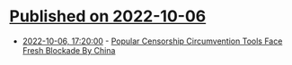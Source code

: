 # [Published on 2022-10-06](index.md)

* [2022-10-06, 17:20:00](https://tech.slashdot.org/story/22/10/06/0742253/popular-censorship-circumvention-tools-face-fresh-blockade-by-china?utm_source=rss1.0mainlinkanon&utm_medium=feed) - [Popular Censorship Circumvention Tools Face Fresh Blockade By China](https://tech.slashdot.org/story/22/10/06/0742253/popular-censorship-circumvention-tools-face-fresh-blockade-by-china?utm_source=rss1.0mainlinkanon&utm_medium=feed)
